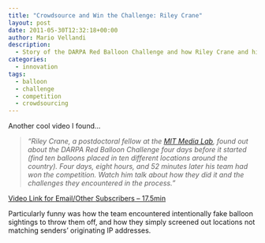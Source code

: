 ```yaml
---
title: "Crowdsource and Win the Challenge: Riley Crane"
layout: post
date: 2011-05-30T12:32:18+00:00
author: Mario Vellandi
description:
  - Story of the DARPA Red Balloon Challenge and how Riley Crane and his team used crowdsourcing to find the balloons, and thwart attempts to throw them off.
categories:
  - innovation
tags:
  - balloon
  - challenge
  - competition
  - crowdsourcing
---
```

Another cool video I found&#8230;

> *&#8220;Riley Crane, a postdoctoral fellow at the <a href="http://media.mit.edu/">MIT Media Lab</a>, found out about the DARPA Red Balloon Challenge four days before it started (find ten balloons placed in ten different locations around the country). Four days, eight hours, and 52 minutes later his team had won the competition. Watch him talk about how they did it and the challenges they encountered in the process.&#8221;*

[Video Link for Email/Other Subscribers &#8211; 17.5min](http://vimeo.com/18394480)

Particularly funny was how the team encountered intentionally fake balloon sightings to throw them off, and how they simply screened out locations not matching senders&#8217; originating IP addresses.
